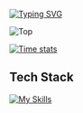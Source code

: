 <a href="https://git.io/typing-svg"><img src="https://readme-typing-svg.demolab.com?font=Fira+Code&pause=1000&color=F75DAC&center=false&width=435&lines=Isabeli+Estefano" alt="Typing SVG" /></a>

![Top](https://github-readme-stats.vercel.app/api?username=anuraghazra&show_icons=true&theme=radical)

[![Time stats](https://github-readme-stats.vercel.app/api/wakatime?beliest=ffflabs)](https://github.com/anuraghazra/github-readme-stats)

## Tech Stack
[![My Skills](https://skillicons.dev/icons?i=git,java,bash,c,cpp,html,css,js,npm,react,nodejs,webpack,ubuntu,vscode&theme=light)](https://skillicons.dev)
<!--
**BelistarE/BelistarE** is a ✨ _special_ ✨ repository because its `README.md` (this file) appears on your GitHub profile.

Here are some ideas to get you started:

- 🔭 I’m currently working on ...
- 🌱 I’m currently learning ...
- 👯 I’m looking to collaborate on ...
- 🤔 I’m looking for help with ...
- 💬 Ask me about ...
- 📫 How to reach me: ...
- 😄 Pronouns: ...
- ⚡ Fun fact: ...
-->
